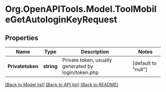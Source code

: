 # Org.OpenAPITools.Model.ToolMobileGetAutologinKeyRequest

## Properties

Name | Type | Description | Notes
------------ | ------------- | ------------- | -------------
**Privatetoken** | **string** | Private token, usually generated by login/token.php | [default to "null"]

[[Back to Model list]](../README.md#documentation-for-models) [[Back to API list]](../README.md#documentation-for-api-endpoints) [[Back to README]](../README.md)

